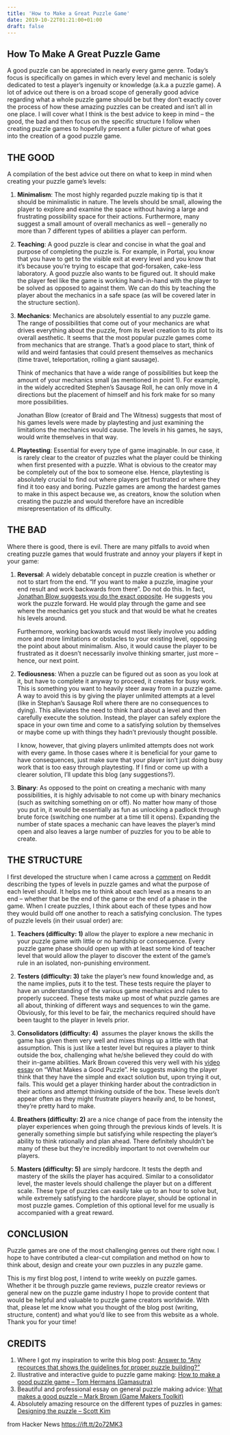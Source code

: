 ```yaml
---
title: 'How to Make a Great Puzzle Game'
date: 2019-10-22T01:21:00+01:00
draft: false
---
```


How To Make A Great Puzzle Game
-------------------------------

A good puzzle can be appreciated in nearly every game genre. Today’s focus is specifically on games in which every level and mechanic is solely dedicated to test a player’s ingenuity or knowledge (a.k.a a puzzle game). A lot of advice out there is on a broad scope of generally good advice regarding what a whole puzzle game should be but they don’t exactly cover the process of how these amazing puzzles can be created and isn’t all in one place. I will cover what I think is the best advice to keep in mind – the good, the bad and then focus on the specific structure I follow when creating puzzle games to hopefully present a fuller picture of what goes into the creation of a good puzzle game.  
  

**THE GOOD**
------------

A compilation of the best advice out there on what to keep in mind when creating your puzzle game’s levels:

1.  **Minimalism**: The most highly regarded puzzle making tip is that it should be minimalistic in nature. The levels should be small, allowing the player to explore and examine the space without having a large and frustrating possibility space for their actions. Furthermore, many suggest a small amount of overall mechanics as well – generally no more than 7 different types of abilities a player can perform.  
      
    
2.  **Teaching**: A good puzzle is clear and concise in what the goal and purpose of completing the puzzle is. For example, in Portal, you know that you have to get to the visible exit at every level and you know that it’s because you’re trying to escape that god-forsaken, cake-less laboratory. A good puzzle also wants to be figured out. It should make the player feel like the game is working hand-in-hand with the player to be solved as opposed to against them. We can do this by teaching the player about the mechanics in a safe space (as will be covered later in the structure section).  
      
    
3.  **Mechanics**: Mechanics are absolutely essential to any puzzle game. The range of possibilities that come out of your mechanics are what drives everything about the puzzle, from its level creation to its plot to its overall aesthetic. It seems that the most popular puzzle games come from mechanics that are strange. That’s a good place to start, think of wild and weird fantasies that could present themselves as mechanics (time travel, teleportation, rolling a giant sausage).  
      
    Think of mechanics that have a wide range of possibilities but keep the amount of your mechanics small (as mentioned in point 1). For example, in the widely accredited Stephen’s Sausage Roll, he can only move in 4 directions but the placement of himself and his fork make for so many more possibilities.  
      
    Jonathan Blow (creator of Braid and The Witness) suggests that most of his games levels were made by playtesting and just examining the limitations the mechanics would cause. The levels in his games, he says, would write themselves in that way.  
      
    
4.  **Playtesting**: Essential for every type of game imaginable. In our case, it is rarely clear to the creator of puzzles what the player could be thinking when first presented with a puzzle. What is obvious to the creator may be completely out of the box to someone else. Hence, playtesting is absolutely crucial to find out where players get frustrated or where they find it too easy and boring. Puzzle games are among the hardest games to make in this aspect because we, as creators, know the solution when creating the puzzle and would therefore have an incredible misrepresentation of its difficulty.  
      
    

**THE BAD**
-----------

Where there is good, there is evil. There are many pitfalls to avoid when creating puzzle games that would frustrate and annoy your players if kept in your game: 

1.  **Reversal**: A widely debatable concept in puzzle creation is whether or not to start from the end. “If you want to make a puzzle, imagine your end result and work backwards from there”. Do not do this. In fact, [Jonathan Blow suggests you do the exact opposite](https://www.youtube.com/watch?v=2zK8ItePe3Y). He suggests you work the puzzle forward. He would play through the game and see where the mechanics get you stuck and that would be what he creates his levels around.  
      
    Furthermore, working backwards would most likely involve you adding more and more limitations or obstacles to your existing level, opposing the point about about minimalism. Also, it would cause the player to be frustrated as it doesn’t necessarily involve thinking smarter, just more – hence, our next point.  
      
    
2.  **Tediousness**: When a puzzle can be figured out as soon as you look at it, but have to complete it anyway to proceed, it creates for busy work. This is something you want to heavily steer away from in a puzzle game. A way to avoid this is by giving the player unlimited attempts at a level (like in Stephan’s Sausage Roll where there are no consequences to dying). This alleviates the need to think hard about a level and then carefully execute the solution. Instead, the player can safely explore the space in your own time and come to a satisfying solution by themselves or maybe come up with things they hadn’t previously thought possible.  
      
    I know, however, that giving players unlimited attempts does not work with every game. In those cases where it is beneficial for your game to have consequences, just make sure that your player isn’t just doing busy work that is too easy through playtesting. If I find or come up with a clearer solution, I’ll update this blog (any suggestions?).  
      
    
3.  **Binary**: As opposed to the point on creating a mechanic with many possibilities, it is highly advisable to not come up with binary mechanics (such as switching something on or off). No matter how many of those you put in, it would be essentially as fun as unlocking a padlock through brute force (switching one number at a time till it opens). Expanding the number of state spaces a mechanic can have leaves the player’s mind open and also leaves a large number of puzzles for you to be able to create.  
      
    

**THE** STRUCTURE
-----------------

I first developed the structure when I came across a [comment](https://www.reddit.com/r/gamedesign/comments/2zpq6y/any_recources_that_shows_the_guidelines_for/cplht4i?utm_source=share&utm_medium=web2x) on Reddit describing the types of levels in puzzle games and what the purpose of each level should. It helps me to think about each level as a means to an end – whether that be the end of the game or the end of a phase in the game. When I create puzzles, I think about each of these types and how they would build off one another to reach a satisfying conclusion. The types of puzzle levels (in their usual order) are: 

1.  **Teachers (difficulty: 1)** allow the player to explore a new mechanic in your puzzle game with little or no hardship or consequence. Every puzzle game phase should open up with at least some kind of teacher level that would allow the player to discover the extent of the game’s rule in an isolated, non-punishing environment.  
      
    
2.  **Testers** **(difficulty: 3)** take the player’s new found knowledge and, as the name implies, puts it to the test. These tests require the player to have an understanding of the various game mechanics and rules to properly succeed. These tests make up most of what puzzle games are all about, thinking of different ways and sequences to win the game. Obviously, for this level to be fair, the mechanics required should have been taught to the player in levels prior.  
      
    
3.  **Consolidators (difficulty: 4)**  assumes the player knows the skills the game has given them very well and mixes things up a little with that assumption. This is just like a tester level but requires a player to think outside the box, challenging what he/she believed they could do with their in-game abilities. Mark Brown covered this very well with his [video essay](https://www.youtube.com/watch?v=zsjC6fa_YBg&feature=youtu.be) on “What Makes a Good Puzzle”. He suggests making the player think that they have the simple and exact solution but, upon trying it out, fails. This would get a player thinking harder about the contradiction in their actions and attempt thinking outside of the box. These levels don’t appear often as they might frustrate players heavily and, to be honest, they’re pretty hard to make.  
      
    
4.  **Breathers (difficulty: 2)** are a nice change of pace from the intensity the player experiences when going through the previous kinds of levels. It is generally something simple but satisfying while respecting the player’s ability to think rationally and plan ahead. There definitely shouldn’t be many of these but they’re incredibly important to not overwhelm our players.  
      
    
5.  **Masters (difficulty: 5)** are simply hardcore. It tests the depth and mastery of the skills the player has acquired. Similar to a consolidator level, the master levels should challenge the player but on a different scale. These type of puzzles can easily take up to an hour to solve but, while extremely satisfying to the hardcore player, should be optional in most puzzle games. Completion of this optional level for me usually is accompanied with a great reward.  
      
    

**CONCLUSION**
--------------

Puzzle games are one of the most challenging genres out there right now. I hope to have contributed a clear-cut compilation and method on how to think about, design and create your own puzzles in any puzzle game. 

This is my first blog post, I intend to write weekly on puzzle games. Whether it be through puzzle game reviews, puzzle creator reviews or general new on the puzzle game industry I hope to provide content that would be helpful and valuable to puzzle game creators worldwide. With that, please let me know what you thought of the blog post (writing, structure, content) and what you’d like to see from this website as a whole. Thank you for your time!  
  

**CREDITS**
-----------

1.  Where I got my inspiration to write this blog post: [Answer to “Any recources that shows the guidelines for proper puzzle building?”](https://www.reddit.com/r/gamedesign/comments/2zpq6y/any_recources_that_shows_the_guidelines_for/cplht4i?utm_source=share&utm_medium=web2x)
2.  Illustrative and interactive guide to puzzle game making: [How to make a good puzzle game – Tom Hermans (Gamasutra)](https://www.gamasutra.com/blogs/TomHermans/20180829/325469/How_to_make_a_good_puzzle__An_explorable_explanation.php)
3.  Beautiful and professional essay on general puzzle making advice: [What makes a good puzzle – Mark Brown (Game Makers Toolkit)](https://www.youtube.com/watch?v=zsjC6fa_YBg&feature=youtu.be)
4.  Absolutely amazing resource on the different types of puzzles in games: [Designing the puzzle – Scott Kim](http://www.scottkim.com.previewc40.carrierzone.com/thinkinggames/GDC00/bates.html)

  
  
from Hacker News https://ift.tt/2o72MK3